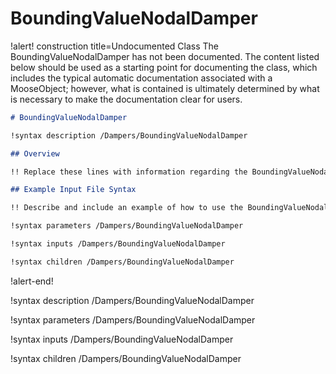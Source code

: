 # BoundingValueNodalDamper

!alert! construction title=Undocumented Class
The BoundingValueNodalDamper has not been documented. The content listed below should be used as a starting point for
documenting the class, which includes the typical automatic documentation associated with a
MooseObject; however, what is contained is ultimately determined by what is necessary to make the
documentation clear for users.

```markdown
# BoundingValueNodalDamper

!syntax description /Dampers/BoundingValueNodalDamper

## Overview

!! Replace these lines with information regarding the BoundingValueNodalDamper object.

## Example Input File Syntax

!! Describe and include an example of how to use the BoundingValueNodalDamper object.

!syntax parameters /Dampers/BoundingValueNodalDamper

!syntax inputs /Dampers/BoundingValueNodalDamper

!syntax children /Dampers/BoundingValueNodalDamper
```
!alert-end!

!syntax description /Dampers/BoundingValueNodalDamper

!syntax parameters /Dampers/BoundingValueNodalDamper

!syntax inputs /Dampers/BoundingValueNodalDamper

!syntax children /Dampers/BoundingValueNodalDamper
